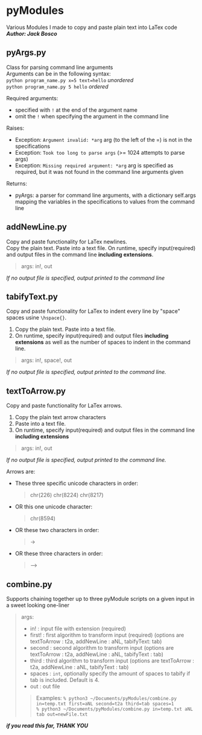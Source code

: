 # pyModules
Various Modules I made to copy and paste plain text into LaTex code
***Author: Jack Bosco***

## pyArgs.py
Class for parsing command line arguments  
Arguments can be in the following syntax:  
`python program_name.py x=5 text=hello` *unordered*  
`python program_name.py 5 hello` *ordered*

Required arguments:
- specified with `!` at the end of the argument name
- omit the `!` when specifying the argument in the command line

Raises:
- Exception: `Argument invalid: *arg` arg (to the left of the =) is not in the specifications
- Exception: `Took too long to parse args` (>= 1024 attempts to parse args)
- Exception: `Missing required argument: *arg` arg is specified as required, but it was not found in the command line arguments given

Returns:
- pyArgs: a parser for command line arguments, with a dictionary self.args mapping the variables in the specifications to values from the command line

## addNewLine.py
Copy and paste functionality for LaTex newlines.  
Copy the plain text. Paste into a text file. On runtime, specify input(required) and output files in the command line **including extensions**.  

> args: in!, out  

*If no output file is specified, output printed to the command line*

## tabifyText.py
Copy and paste functionality for LaTex to indent every line by "space" spaces usine `\hspace{}`.

1. Copy the plain text. Paste into a text file. 
2. On runtime, specify input(required) and output files **including extensions** as well as the number of spaces to indent in the command line.

> args: in!, space!, out

*If no output file is specified, output printed to the command line.*

## textToArrow.py
Copy and paste functionality for LaTex arrows.

1. Copy the plain text arrow characters 
2. Paste into a text file. 
3. On runtime, specify input(required) and output files in the command line **including extensions**

> args: in!, out

*If no output file is specified, output printed to the command line.*

Arrows are: 
- These three specific unicode characters in order:
    > chr(226) chr(8224) chr(8217)
- OR this one unicode character:
    > chr(8594)
- OR these two characters in order:
    > ->
- OR these three characters in order:
    > -->

## combine.py
Supports chaining together up to three pyModule scripts on a given input in a sweet looking one-liner
> args:
> - in! :  input file with extension (required)
> - first! : first algorithm to transform input (required) (options are textToArrow : t2a, addNewLine : aNL, tabifyText: tab)
> - second : second algorithm to transform input (options are textToArrow : t2a, addNewLine : aNL, tabifyText : tab)
> - third  : third algorithm to transform input (options are textToArrow : t2a, addNewLine : aNL, tabifyText : tab)
> - spaces : `int`, optionally specify the amount of spaces to tabify if tab is included. Default is 4.
> - out : out file
>> Examples:
>> `% python3 ~/Documents/pyModules/combine.py in=temp.txt first=aNL second=t2a third=tab spaces=1`  
>> `% python3 ~/Documents/pyModules/combine.py in=temp.txt aNL tab out=newFile.txt`

***if you read this far, THANK YOU***
